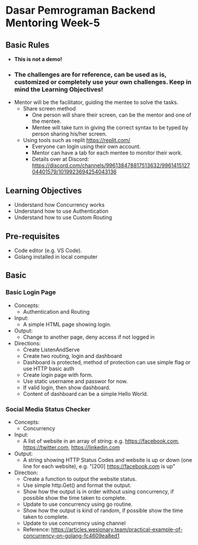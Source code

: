 # Dasar Pemrograman Backend Mentoring Week-5

## Basic Rules
- **This is not a demo!**
- ### **The challenges are for reference, can be used as is, customized or completely use your own challenges. Keep in mind the Learning Objectives!**
- Mentor will be the facilitator, guiding the mentee to solve the tasks.
  - Share screen method
    - One person will share their screen, can be the mentor and one of the mentee.
    - Mentee will take turn in giving the correct syntax to be typed by person sharing his/her screen.
  - Using tools such as replit https://replit.com/
    - Everyone can login using their own account.
    - Mentor can have a tab for each mentee to monitor their work.
    - Details over at Discord: https://discord.com/channels/996138478817513632/996141512704401579/1019923694254043136

## Learning Objectives

- Understand how Concurrency works
- Understand how to use Authentication
- Understand how to use Custom Routing

## Pre-requisites

- Code editor (e.g. VS Code).
- Golang installed in local computer

## Basic

### Basic Login Page

- Concepts:
  - Authentication and Routing
- Input:
  - A simple HTML page showing login.
- Output:
  - Change to another page, deny access if not logged in
- Directions:
  - Create ListenAndServe
  - Create two routing, login and dashboard
  - Dashboard is protected, method of protection can use simple flag or use HTTP basic auth
  - Create login page with form.
  - Use static username and passwor for now.
  - If valid login, then show dashboard.
  - Content of dashboard can be a simple Hello World.

### Social Media Status Checker

- Concepts:
  - Concurrency
- Input:
  - A list of website in an array of string: e.g. https://facebook.com, https://twitter.com, https://linkedin.com
- Output:
  - A string showing HTTP Status Codes and website is up or down (one line for each website), e.g. "[200] https://facebook.com is up"
- Direction:
  - Create a function to output the website status.
  - Use simple http.Get() and format the output.
  - Show how the output is in order without using concurrency, if possible show the time taken to complete.
  - Update to use concurrency using go routine.
  - Show how the output is kind of random, if possible show the time taken to complete.
  - Update to use concurrency using channel
  - Reference: https://articles.wesionary.team/practical-example-of-concurrency-on-golang-fc4609ea8ed1

